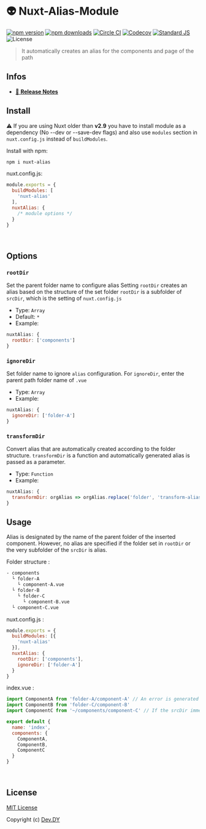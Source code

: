 # 👽 Nuxt-Alias-Module
[![npm version][npm-version-src]][npm-version-href]
[![npm downloads][npm-downloads-src]][npm-downloads-href]
[![Circle CI][circle-ci-src]][circle-ci-href]
[![Codecov][codecov-src]][codecov-href]
[![Standard JS][standard-js-src]][standard-js-href]
![License][license-src]

> It automatically creates an alias for the components and page of the path

## Infos
- [📖 **Release Notes**](./CHANGELOG.md)

## Install
⚠️ If you are using Nuxt older than **v2.9** you have to install module as a dependency (No --dev or --save-dev flags) and also use `modules` section in` nuxt.config.js` instead of `buildModules`.

Install with npm:

```bash
npm i nuxt-alias
```

nuxt.config.js:

```js
module.exports = {
  buildModules: [
    'nuxt-alias'
  ],
  nuxtAlias: {
    /* module options */
  }
}
```

<br>

## Options

### `rootDir`
Set the parent folder name to configure alias
Setting `rootDir` creates an alias based on the structure of the set folder
`rootDir` is a subfolder of `srcDir`, which is the setting of `nuxt.config.js`

- Type: `Array`
- Default: `*`
- Example:
```js
nuxtAlias: {
  rootDir: ['components']
}
```

### `ignoreDir`
Set folder name to ignore `alias` configuration. For `ignoreDir`, enter the parent path folder name of `.vue`

- Type: `Array`
- Example:
```js
nuxtAlias: {
  ignoreDir: ['folder-A']
}
```

### `transformDir`
Convert alias that are automatically created according to the folder structure.
`transformDir` is a function and automatically generated alias is passed as a parameter.

- Type: `Function`
- Example:
```js
nuxtAlias: {
  transformDir: orgAlias => orgAlias.replace('folder', 'transform-alias')
}
```

## Usage
Alias is designated by the name of the parent folder of the inserted component. However, no alias are specified if the folder set in `rootDir` or the very subfolder of the `srcDir` is alias.

Folder structure :
```bash
- components
  └ folder-A
    └ component-A.vue
  └ folder-B
    └ folder-C
      └ component-B.vue
  └ component-C.vue
```

nuxt.config.js :
```js
module.exports = {
  buildModules: [{
    'nuxt-alias'
  }],
  nuxtAlias: {
    rootDir: ['components'],
    ignoreDir: ['folder-A']
  }
}
```

index.vue :
```js
import ComponentA from 'folder-A/component-A' // An error is generated because it is a ignored folder.
import ComponentB from 'folder-C/component-B'
import ComponentC from '~/components/component-C' // If the srcDir immediate subfolder is alias, it does not specify alias.

export default {
  name: 'index',
  components: {
    ComponentA,
    ComponentB,
    ComponentC
  }
}
```

<br>

## License

[MIT License](./LICENSE)

Copyright (c) [Dev.DY](https://kdydesign.github.io/)

<!-- Badges -->
[npm-version-src]: https://img.shields.io/npm/v/nuxt-alias?style=flat-square
[npm-version-href]: https://npmjs.com/package/nuxt-alias
[npm-downloads-src]: https://img.shields.io/npm/dt/nuxt-alias?style=flat-square
[npm-downloads-href]: https://npmjs.com/package/nuxt-alias
[circle-ci-src]: https://img.shields.io/circleci/project/github/kdydesign/nuxt-alias-module/master.svg?style=flat-square
[circle-ci-href]: https://circleci.com/gh/kdydesign/nuxt-alias-module/tree/master
[codecov-src]: https://img.shields.io/codecov/c/github/kdydesign/nuxt-alias-module.svg?style=flat-square
[codecov-href]: https://codecov.io/gh/kdydesign/nuxt-alias-module
[david-dm-src]: https://david-dm.org/kdydesign/nuxt-alias-module/status.svg?style=flat-square
[david-dm-href]: https://david-dm.org/kdydesign/nuxt-alias-module
[standard-js-src]: https://img.shields.io/badge/code_style-standard-brightgreen.svg?style=flat-square
[standard-js-href]: https://standardjs.com
[license-src]: https://img.shields.io/npm/l/nuxt-alias?style=flat-square
